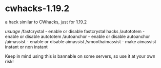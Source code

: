 # cwhacks-1.19.2
a hack similar to CWhacks, just for 1.19.2

_usuage_
/fastcrystal - enable or disable fastcrystal hacks
/autototem - enable or disable autototem
/autoanchor - enable or disable autoanchor
/aimassist - enable or disable aimassist
/smoothaimassist - make aimassist instant or non instant

Keep in mind using this is bannable on some servers, so use it at your own risk!
